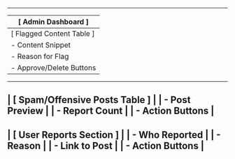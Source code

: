 ------------------------------------------------------
|               [ Admin Dashboard ]                  |
|----------------------------------------------------|
| [ Flagged Content Table ]                          |
|  - Content Snippet                                |
|  - Reason for Flag                                |
|  - Approve/Delete Buttons                         |
------------------------------------------------------
| [ Spam/Offensive Posts Table ]                     |
|  - Post Preview                                   |
|  - Report Count                                   |
|  - Action Buttons                                 |
------------------------------------------------------
| [ User Reports Section ]                           |
|  - Who Reported                                   |
|  - Reason                                         |
|  - Link to Post                                   |
|  - Action Buttons                                 |
------------------------------------------------------
